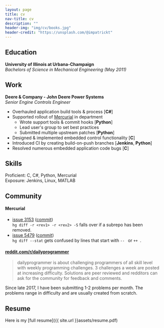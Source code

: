 ```yaml
---
layout: page
title: cv
nav-title: cv
description: ""
header-img: "img/cv/books.jpg"
header-credit: "https://unsplash.com/@impatrickt"
---
```


## Education
**University of Illinois at Urbana-Champaign**    
*Bachelors of Science in Mechanical Engineering (May 2011)*

## Work
**Deere & Company - John Deere Power Systems**    
*Senior Engine Controls Engineer*    
* Overhauled application build tools & process [**C#**]
* Supported rollout of [Mercurial](https://www.mercurial-scm.org/) in department
    * Wrote support tools & commit hooks [**Python**]
    * Lead user's group to set best practices
    * Submitted multiple upstream patches [**Python**]
* Designed & implemented embedded control functionality [**C**]
* Introduced CI by creating build-on-push branches [**Jenkins**, **Python**]
* Resolved numerous embedded application code bugs [**C**]

## Skills
Proficient: C, C#, Python, Mercurial    
Exposure: Jenkins, Linux, MATLAB

## Community
#### Mercurial
* [issue 3153](https://bz.mercurial-scm.org/show_bug.cgi?id=3153) ([commit](https://www.mercurial-scm.org/repo/hg/rev/0945539a3a6b))    
`hg diff -r <rev1> -r <rev2> -S` falls over if a subrepo has been removed.
* [issue 5479](https://bz.mercurial-scm.org/show_bug.cgi?id=5479) ([commit](https://www.mercurial-scm.org/repo/hg/rev/0e29ce16ec38))    
`hg diff --stat` gets confused by lines that start with `-- ` or `++ `.

#### [reddit.com/r/dailyprogrammer](https://www.reddit.com/r/dailyprogrammer/)
> dailyprogrammer is about challenging programmers of all skill level with weekly programming challenges. 3 challenges a week are posted at increasing difficulty. Solutions are peer reviewed and redditors can ask for the community for feedback and comments.

Since late 2017, I have been submitting 1-2 problems per month.  The problems range in difficulty and are usually created from scratch.


## Resume
Here is my [full resume]({{ site.url }}assets/resume.pdf)

